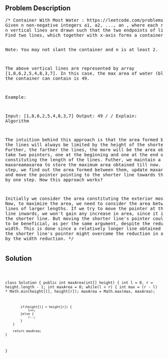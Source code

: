 <!--
<style>
  body { font-family: Arial, sans-serif; }
  .container { max-width: 100%; margin: auto; padding: 20px; }
  .comment-block { background-color: #f9f9f9; padding: 10px; border-left: 5px solid #ccc; max-width: 50%; margin: auto; word-wrap: break-word; white-space: pre-wrap; }
  .code-block { background-color: #f4f4f4; padding: 10px; border: 1px solid #ddd; }
</style>
-->

<div class='container'>
<h2>Problem Description</h2>
<div class='comment-block'>
<pre>
/* Container With Most Water : https://leetcode.com/problems/container-with-most-water/
Given n non-negative integers a1, a2, ..., an , where each represents a point at coordinate (i, ai). 
n vertical lines are drawn such that the two endpoints of line i is at (i, ai) and (i, 0). 
Find two lines, which together with x-axis forms a container, such that the container contains the most water.

Note: You may not slant the container and n is at least 2.

The above vertical lines are represented by array [1,8,6,2,5,4,8,3,7]. In this case, 
the max area of water (blue section) the container can contain is 49.

Example:

Input: [1,8,6,2,5,4,8,3,7]
Output: 49
*/
/* Explain:
Algorithm

The intuition behind this approach is that the area formed between the lines will always be limited by the height of the shorter line.
Further, the farther the lines, the more will be the area obtained.
We take two pointers, one at the beginning and one at the end of the array constituting the length of the lines.
Futher, we maintain a variable maxareamaxarea to store the maximum area obtained till now. At every step, 
we find out the area formed between them, update maxareamaxarea and move the pointer pointing to the shorter line towards the other end by one step.
How this approach works?

Initially we consider the area constituting the exterior most lines. 
Now, to maximize the area, we need to consider the area between the lines of larger lengths.
If we try to move the pointer at the longer line inwards, we won't gain any increase in area, 
since it is limited by the shorter line. But moving the shorter line's pointer could turn out to be beneficial, 
as per the same argument, despite the reduction in the width. This is done since a relatively longer 
line obtained by moving the shorter line's pointer might overcome the reduction in area caused by the width reduction.
*/
</pre>
</div>

<h2>Solution</h2>
<div class='code-block'>
<pre><code class='language-java'>

class Solution {
    public int maxArea(int[] height) {
        int l = 0, r = height.length - 1;
        int maxArea = 0;
        while(l < r) {
            int max = (r - l) * Math.min(height[l], height[r]);
            maxArea = Math.max(max, maxArea);
            
            if(height[l] < height[r]) {
                l++;
            }else {
                r--;
            }
        }
        
        return maxArea;
    }
}</code></pre>
</div>
</div>
